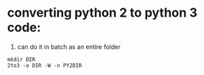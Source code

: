 # converting python 2 to python 3 code:
1. can do it in batch as an entire folder
```
mkdir DIR
2to3 -o DIR -W -n PY2DIR
```
